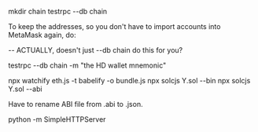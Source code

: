 mkdir chain
testrpc --db chain

To keep the addresses, so you don't have to import accounts into MetaMask again, do:

-- ACTUALLY, doesn't just --db chain do this for you?

testrpc --db chain -m "the HD wallet mnemonic"

npx watchify eth.js -t babelify -o bundle.js
npx solcjs Y.sol --bin
npx solcjs Y.sol --abi

Have to rename ABI file from .abi to .json.

python -m SimpleHTTPServer
